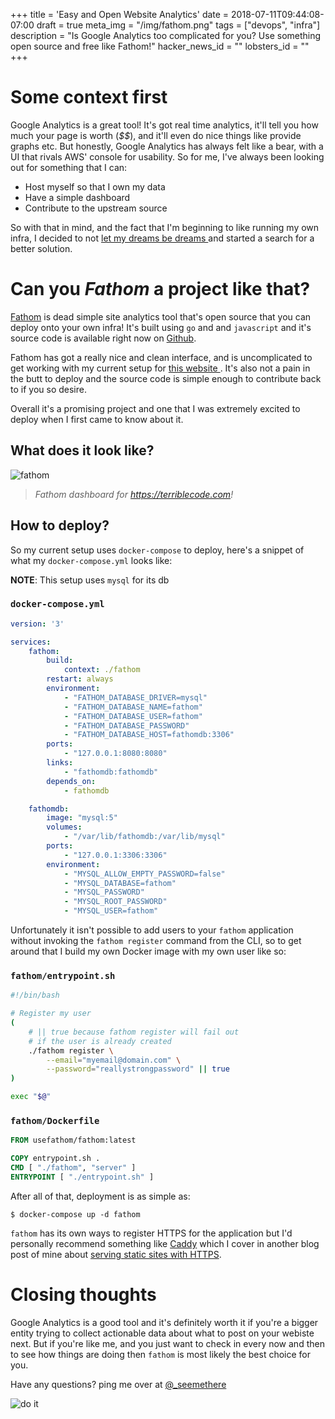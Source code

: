 +++
title = 'Easy and Open Website Analytics'
date = 2018-07-11T09:44:08-07:00
draft = true
meta_img = "/img/fathom.png"
tags = ["devops", "infra"]
description = "Is Google Analytics too complicated for you? Use something open source and free like Fathom!"
hacker_news_id = ""
lobsters_id = ""
+++

# Some context first

Google Analytics is a great tool! It's got real time analytics, it'll tell you
how much your page is worth (*$$*), and it'll even do nice things like provide
graphs etc. But honestly, Google Analytics has always felt like a bear, with a
UI that rivals AWS' console for usability. So for me, I've always been looking
out for something that I can:

* Host myself so that I own my data
* Have a simple dashboard
* Contribute to the upstream source

So with that in mind, and the fact that I'm beginning to like running my own
infra, I decided to not [let my dreams be dreams
](https://media.giphy.com/media/GcSqyYa2aF8dy/giphy.gif) and started a search
for a better solution.

# Can you *Fathom* a project like that?


[Fathom](https://usefathom.com/) is dead simple site analytics tool that's
open source that you can deploy onto your own infra! It's built using `go`
and and `javascript` and it's source code is available right now on
[Github](https://github.com/usefathom/fathom).

Fathom has got a really nice and clean interface, and is uncomplicated to
get working with my current setup for [this website
](https://github.com/mtn/cocoa-eh-hugo-theme/pull/97). It's also not a pain
in the butt to deploy and the source code is simple enough to contribute
back to if you so desire.

Overall it's a promising project and one that I was extremely excited to
deploy when I first came to know about it.

## What does it look like?

![fathom](/img/fathom.png)

> *Fathom dashboard for https://terriblecode.com!*

## How to deploy?

So my current setup uses `docker-compose` to deploy, here's a snippet of what
my `docker-compose.yml` looks like:

**NOTE**: This setup uses `mysql` for its db

### `docker-compose.yml`
```yaml
version: '3'

services:
    fathom:
        build:
            context: ./fathom
        restart: always
        environment:
            - "FATHOM_DATABASE_DRIVER=mysql"
            - "FATHOM_DATABASE_NAME=fathom"
            - "FATHOM_DATABASE_USER=fathom"
            - "FATHOM_DATABASE_PASSWORD"
            - "FATHOM_DATABASE_HOST=fathomdb:3306"
        ports:
            - "127.0.0.1:8080:8080"
        links:
            - "fathomdb:fathomdb"
        depends_on:
            - fathomdb

    fathomdb:
        image: "mysql:5"
        volumes:
            - "/var/lib/fathomdb:/var/lib/mysql"
        ports:
            - "127.0.0.1:3306:3306"
        environment:
            - "MYSQL_ALLOW_EMPTY_PASSWORD=false"
            - "MYSQL_DATABASE=fathom"
            - "MYSQL_PASSWORD"
            - "MYSQL_ROOT_PASSWORD"
            - "MYSQL_USER=fathom"
```

Unfortunately it isn't possible to add users to your `fathom` application
without invoking the `fathom register` command from the CLI, so to get
around that I build my own Docker image with my own user like so:

### `fathom/entrypoint.sh`

```bash
#!/bin/bash

# Register my user
(
    # || true because fathom register will fail out
    # if the user is already created
    ./fathom register \
        --email="myemail@domain.com" \
        --password="reallystrongpassword" || true
)

exec "$@"
```

### `fathom/Dockerfile`

```dockerfile
FROM usefathom/fathom:latest

COPY entrypoint.sh .
CMD [ "./fathom", "server" ]
ENTRYPOINT [ "./entrypoint.sh" ]
```

After all of that, deployment is as simple as:
```
$ docker-compose up -d fathom
```

`fathom` has its own ways to register HTTPS for the application but I'd
personally recommend something like [Caddy](https://caddyserver.com/)
which I cover in another blog post of mine about [serving static sites
with HTTPS](/blog/deploying-static-sites-with-docker-and-ssl/).

# Closing thoughts

Google Analytics is a good tool and it's definitely worth it if you're a bigger
entity trying to collect actionable data about what to post on your webiste
next. But if you're like me, and you just want to check in every now and then
to see how things are doing then `fathom` is most likely the best choice for
you.

Have any questions? ping me over at [@\_seemethere
](https://twitter.com/_seemethere)

![do it](https://media.giphy.com/media/jndc0TQq9fvK8/giphy.gif)
